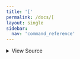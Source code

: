 ```yaml
---
title: '['
permalink: /docs/[
layout: single
sidebar:
  nav: 'command_reference'
---
```




<details>
  <summary>View Source</summary>

{% highlight sh %}

!fn --shellpen-private writeDSL writeln "[ $*"
{% endhighlight %}

</details>









